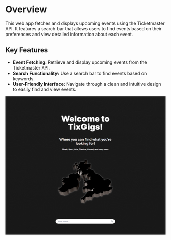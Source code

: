<h1>Overview</h1>
<p>This web app fetches and displays upcoming events using the Ticketmaster API. It features a search bar that allows users to find events based on their preferences and view detailed information about each event.</p>

<h2>Key Features</h2>
<ul>
        <li><strong>Event Fetching:</strong> Retrieve and display upcoming events from the Ticketmaster API.</li>
        <li><strong>Search Functionality:</strong> Use a search bar to find events based on keywords.</li>      
        <li><strong>User-Friendly Interface:</strong> Navigate through a clean and intuitive design to easily find and view events.</li>
</ul>

<img src="https://github.com/ZWebD/TixGigs/blob/main/review.png" alt="screenshot">
